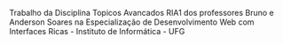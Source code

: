 Trabalho da Disciplina Topicos Avancados RIA1 dos professores Bruno e Anderson Soares na Especialização de Desenvolvimento Web com Interfaces Ricas - Instituto de Informática - UFG